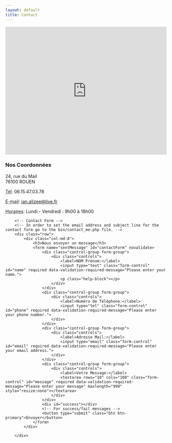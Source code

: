```yaml
---
layout: default
title: Contact
---
```


<div class="container">
        <!-- Content Row -->
        <div class="row">
            <!-- Map Column -->
            <div class="col-md-8">
                <!-- Embedded Google Map -->
                <iframe width="100%" height="400px" frameborder="0" scrolling="no" marginheight="0" marginwidth="0" src="http://maps.google.com/maps?hl=en&amp;ie=UTF8&amp;ll=37.0625,-95.677068&amp;spn=56.506174,79.013672&amp;t=m&amp;z=4&amp;output=embed"></iframe>
            </div>
            <!-- Contact Details Column -->
            <div class="col-md-4">
                <h3>Nos Coordonnées</h3>
                <p>
                    24, rue du Mail<br>76100 ROUEN<br>
                </p>
                <p><i class="fa fa-phone"></i> 
                    <abbr title="Phone">Tél</abbr>: 06.15.47.03.78</p>
                <p><i class="fa fa-envelope-o"></i> 
                    <abbr title="Email">E-mail</abbr>: <a href="mailto:name@example.com">jan.alizee@live.fr</a>
                </p>
                <p><i class="fa fa-clock-o"></i> 
                    <abbr title="Hours">Horaires</abbr>: Lundi - Vendredi : 9h00 à 18h00</p>
            </div>
        </div>
        <!-- /.row -->

        <!-- Contact Form -->
        <!-- In order to set the email address and subject line for the contact form go to the bin/contact_me.php file. -->
        <div class="row">
            <div class="col-md-8">
                <h3>Nous envoyer un message</h3>
                <form name="sentMessage" id="contactForm" novalidate>
                    <div class="control-group form-group">
                        <div class="controls">
                            <label>NOM Prénom:</label>
                            <input type="text" class="form-control" id="name" required data-validation-required-message="Please enter your name.">
                            <p class="help-block"></p>
                        </div>
                    </div>
                    <div class="control-group form-group">
                        <div class="controls">
                            <label>Numéro de Téléphone:</label>
                            <input type="tel" class="form-control" id="phone" required data-validation-required-message="Please enter your phone number.">
                        </div>
                    </div>
                    <div class="control-group form-group">
                        <div class="controls">
                            <label>Adresse Mail:</label>
                            <input type="email" class="form-control" id="email" required data-validation-required-message="Please enter your email address.">
                        </div>
                    </div>
                    <div class="control-group form-group">
                        <div class="controls">
                            <label>Votre Message:</label>
                            <textarea rows="10" cols="100" class="form-control" id="message" required data-validation-required-message="Please enter your message" maxlength="999" style="resize:none"></textarea>
                        </div>
                    </div>
                    <div id="success"></div>
                    <!-- For success/fail messages -->
                    <button type="submit" class="btn btn-primary">Envoyer</button>
                </form>
            </div>

        </div>